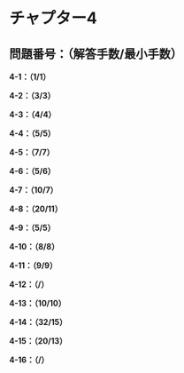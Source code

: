 # チャプター4

## 問題番号：（解答手数/最小手数）

**4-1：（1/1）**

**4-2：（3/3）**

**4-3：（4/4）**

**4-4：（5/5）**

**4-5：（7/7）**

**4-6：（5/6）**

**4-7：（10/7）**

**4-8：（20/11）**

**4-9：（5/5）**

**4-10：（8/8）**

**4-11：（9/9）**

**4-12：（/）**

**4-13：（10/10）**

**4-14：（32/15）**

**4-15：（20/13）**

**4-16：（/）**
